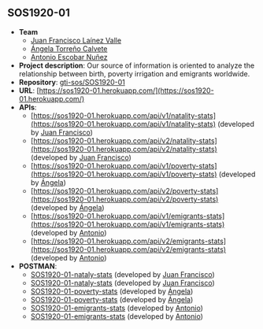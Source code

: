 ## SOS1920-01

- **Team**
  - [Juan Francisco Laínez Valle](https://github.com/juanfran94)
  - [Ángela Torreño Calvete](https://github.com/angtorcal)
  - [Antonio Escobar Nuñez](https://github.com/Escobar1993)
- **Project description**: Our source of information is oriented to analyze the relationship between birth, poverty irrigation and emigrants worldwide.
- **Repository**: [gti-sos/SOS1920-01](https://github.com/gti-sos/SOS1920-01)
- **URL**: [https://sos1920-01.herokuapp.com/](https://sos1920-01.herokuapp.com/)
-  **APIs**:
    - [https://sos1920-01.herokuapp.com/api/v1/natality-stats](https://sos1920-01.herokuapp.com/api/v1/natality-stats) (developed by [Juan Francisco](https://github.com/juanfran94))
     - [https://sos1920-01.herokuapp.com/api/v2/natality-stats](https://sos1920-01.herokuapp.com/api/v2/natality-stats) (developed by [Juan Francisco](https://github.com/juanfran94))
    - [https://sos1920-01.herokuapp.com/api/v1/poverty-stats](https://sos1920-01.herokuapp.com/api/v1/poverty-stats) (developed by [Ángela](https://github.com/angtorcal))
     - [https://sos1920-01.herokuapp.com/api/v2/poverty-stats](https://sos1920-01.herokuapp.com/api/v2/poverty-stats) (developed by [Ángela](https://github.com/angtorcal))
    - [https://sos1920-01.herokuapp.com/api/v1/emigrants-stats](https://sos1920-01.herokuapp.com/api/v1/emigrants-stats) (developed by [Antonio](https://github.com/Escobar1993))
     - [https://sos1920-01.herokuapp.com/api/v2/emigrants-stats](https://sos1920-01.herokuapp.com/api/v2/emigrants-stats) (developed by [Antonio](https://github.com/Escobar1993))
- **POSTMAN**:
     - [SOS1920-01-nataly-stats](https://documenter.getpostman.com/view/10867933/Szf3bW6K) (developed by [Juan Francisco](https://github.com/juanfran94))
     - [SOS1920-01-nataly-stats](https://documenter.getpostman.com/view/11334187/Szme4JDG) (developed by [Juan Francisco](https://github.com/juanfran94))
    - [SOS1920-01-poverty-stats](https://documenter.getpostman.com/view/10867933/Szf3bW1r) (developed by [Ángela](https://github.com/angtorcal))
    - [SOS1920-01-poverty-stats](https://documenter.getpostman.com/view/10867933/Szme4JDF) (developed by [Ángela](https://github.com/angtorcal))
    - [SOS1920-01-emigrants-stats](https://documenter.getpostman.com/view/6902825/Szf3bW6G) (developed by [Antonio](https://github.com/Escobar1993))
    - [SOS1920-01-emigrants-stats](https://documenter.getpostman.com/view/6902825/Szme4JDL) (developed by [Antonio](https://github.com/Escobar1993))
